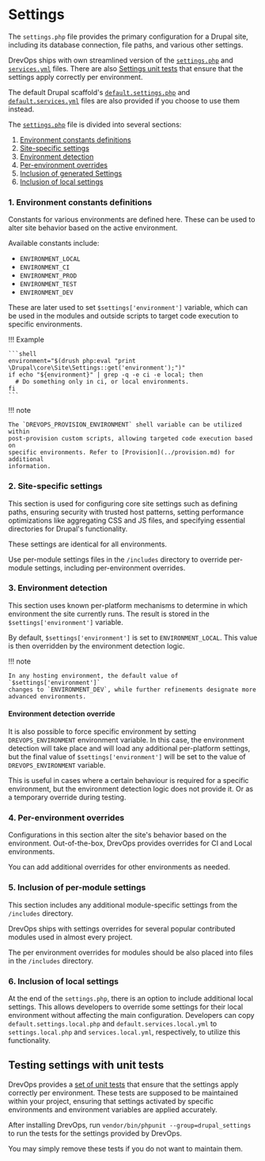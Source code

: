 # Settings

The `settings.php` file provides the primary configuration for a Drupal site,
including its database connection, file paths, and various other settings.

DrevOps ships with own streamlined version of
the [`settings.php`](../../../../web/sites/default/settings.php) and
[`services.yml`](../../../../web/sites/default/services.yml) files. There are
also [Settings unit tests](#Testing-settings-with-unit-tests) that ensure that
the settings apply correctly per environment.

The default Drupal scaffold's [`default.settings.php`](../../../../web/sites/default/default.settings.php)
and [`default.services.yml`](../../../../web/sites/default/default.services.yml)
files are also provided if you choose to use them instead.

The [`settings.php`](../../../../web/sites/default/settings.php) file is divided
into several sections:

1. [Environment constants definitions](#1-Environment-constants-definitions)
2. [Site-specific settings](#2-Site-specific-settings)
3. [Environment detection](#3-Environment-detection)
4. [Per-environment overrides](#4-Per-environment-overrides)
5. [Inclusion of generated Settings](#5-Inclusion-of-per-module-settings)
6. [Inclusion of local settings](#6-Inclusion-of-local-settings)

### 1. Environment constants definitions

Constants for various environments are defined here. These can be used to alter
site behavior based on the active environment.

Available constants include:

- `ENVIRONMENT_LOCAL`
- `ENVIRONMENT_CI`
- `ENVIRONMENT_PROD`
- `ENVIRONMENT_TEST`
- `ENVIRONMENT_DEV`

These are later used to set `$settings['environment']` variable, which can be
used in the modules and outside scripts to target code execution to specific
environments.

!!! Example

    ```shell
    environment="$(drush php:eval "print \Drupal\core\Site\Settings::get('environment');")"
    if echo "${environment}" | grep -q -e ci -e local; then
      # Do something only in ci, or local environments.
    fi
    ```

!!! note

    The `DREVOPS_PROVISION_ENVIRONMENT` shell variable can be utilized within
    post-provision custom scripts, allowing targeted code execution based on
    specific environments. Refer to [Provision](../provision.md) for additional
    information.

### 2. Site-specific settings

This section is used for configuring core site settings such as defining paths,
ensuring security with trusted host patterns, setting performance optimizations
like aggregating CSS and JS files, and specifying essential directories for
Drupal's functionality.

These settings are identical for all environments.

Use per-module settings files in the `/includes` directory to override
per-module settings, including per-environment overrides.

### 3. Environment detection

This section uses known per-platform mechanisms to determine in which
environment the site currently runs. The result is stored in the
`$settings['environment']` variable.

By default, `$settings['environment']` is set to `ENVIRONMENT_LOCAL`.
This value is then overridden by the environment detection logic.

!!! note

    In any hosting environment, the default value of `$settings['environment']`
    changes to `ENVIRONMENT_DEV`, while further refinements designate more
    advanced environments.


#### Environment detection override

It is also possible to force specific environment by setting
`DREVOPS_ENVIRONMENT` environment variable. In this case, the environment
detection will take place and will load any additional per-platform settings,
but the final value of `$settings['environment']` will be set to the value of
`DREVOPS_ENVIRONMENT` variable.

This is useful in cases where a certain behaviour is required for a specific
environment, but the environment detection logic does not provide it. Or as a
temporary override during testing.

### 4. Per-environment overrides

Configurations in this section alter the site's behavior based on the
environment. Out-of-the-box, DrevOps provides overrides for CI and Local
environments.

You can add additional overrides for other environments as needed.

### 5. Inclusion of per-module settings

This section includes any additional module-specific settings from the
`/includes` directory.

DrevOps ships with settings overrides for several popular contributed modules
used in almost every project.

The per environment overrides for modules should be also placed into files
in the `/includes` directory.

### 6. Inclusion of local settings

At the end of the `settings.php`, there is an option to include additional local
settings. This allows developers to override some settings for their local
environment without affecting the main configuration. Developers can
copy `default.settings.local.php` and `default.services.local.yml`
to `settings.local.php` and `services.local.yml`, respectively, to utilize this
functionality.

## Testing settings with unit tests

DrevOps provides a [set of unit tests](../../../../tests/phpunit/Drupal) that
ensure that the settings apply correctly per environment. These tests are
supposed to be maintained within your project, ensuring that settings activated
by specific environments and environment variables are applied accurately.

After installing DrevOps, run `vendor/bin/phpunit --group=drupal_settings` to
run the tests for the settings provided by DrevOps.

You may simply remove these tests if you do not want to maintain them.
